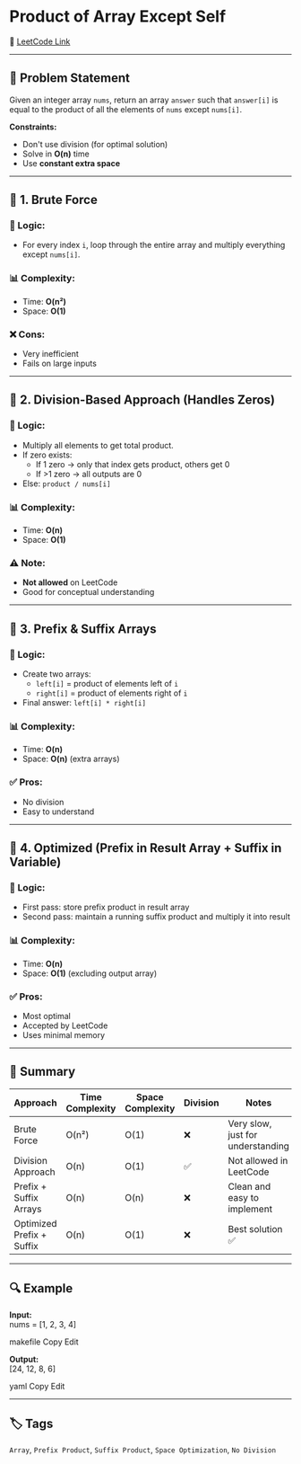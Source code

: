 # Product of Array Except Self

🔗 [LeetCode Link](https://leetcode.com/problems/product-of-array-except-self/)

---

## 🧠 Problem Statement

Given an integer array `nums`, return an array `answer` such that `answer[i]` is equal to the product of all the elements of `nums` except `nums[i]`.

**Constraints:**
- Don't use division (for optimal solution)
- Solve in **O(n)** time
- Use **constant extra space**

---

## 🥉 1. Brute Force

### 🔸 Logic:
- For every index `i`, loop through the entire array and multiply everything except `nums[i]`.

### 📊 Complexity:
- Time: **O(n²)**
- Space: **O(1)**

### ❌ Cons:
- Very inefficient
- Fails on large inputs

---

## 🥈 2. Division-Based Approach (Handles Zeros)

### 🔸 Logic:
- Multiply all elements to get total product.
- If zero exists:
    - If 1 zero → only that index gets product, others get 0
    - If >1 zero → all outputs are 0
- Else: `product / nums[i]`

### 📊 Complexity:
- Time: **O(n)**
- Space: **O(1)**

### ⚠️ Note:
- **Not allowed** on LeetCode
- Good for conceptual understanding

---

## 🥈 3. Prefix & Suffix Arrays

### 🔸 Logic:
- Create two arrays:
    - `left[i]` = product of elements left of `i`
    - `right[i]` = product of elements right of `i`
- Final answer: `left[i] * right[i]`

### 📊 Complexity:
- Time: **O(n)**
- Space: **O(n)** (extra arrays)

### ✅ Pros:
- No division
- Easy to understand

---

## 🥇 4. Optimized (Prefix in Result Array + Suffix in Variable)

### 🔸 Logic:
- First pass: store prefix product in result array
- Second pass: maintain a running suffix product and multiply it into result

### 📊 Complexity:
- Time: **O(n)**
- Space: **O(1)** (excluding output array)

### ✅ Pros:
- Most optimal
- Accepted by LeetCode
- Uses minimal memory

---

## 📌 Summary

| Approach                     | Time Complexity | Space Complexity | Division | Notes                             |
|------------------------------|------------------|-------------------|-----------|------------------------------------|
| Brute Force                  | O(n²)            | O(1)              | ❌        | Very slow, just for understanding  |
| Division Approach            | O(n)             | O(1)              | ✅        | Not allowed in LeetCode            |
| Prefix + Suffix Arrays       | O(n)             | O(n)              | ❌        | Clean and easy to implement        |
| Optimized Prefix + Suffix    | O(n)             | O(1)              | ❌        | Best solution ✅                    |

---

## 🔍 Example

**Input:**  
nums = [1, 2, 3, 4]

makefile
Copy
Edit

**Output:**  
[24, 12, 8, 6]

yaml
Copy
Edit

---

## 🏷️ Tags
`Array`, `Prefix Product`, `Suffix Product`, `Space Optimization`, `No Division`